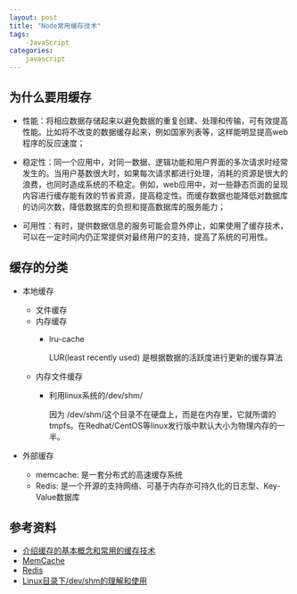 ```yaml
---
layout: post
title: "Node常用缓存技术"
tags:
    -JavaScript
categories:
    javascript
---
```


## 为什么要用缓存

- 性能：将相应数据存储起来以避免数据的重复创建、处理和传输，可有效提高性能。比如将不改变的数据缓存起来，例如国家列表等，这样能明显提高web程序的反应速度；

- 稳定性：同一个应用中，对同一数据、逻辑功能和用户界面的多次请求时经常发生的。当用户基数很大时，如果每次请求都进行处理，消耗的资源是很大的浪费，也同时造成系统的不稳定。例如，web应用中，对一些静态页面的呈现内容进行缓存能有效的节省资源，提高稳定性。而缓存数据也能降低对数据库的访问次数，降低数据库的负担和提高数据库的服务能力；

- 可用性：有时，提供数据信息的服务可能会意外停止，如果使用了缓存技术，可以在一定时间内仍正常提供对最终用户的支持，提高了系统的可用性。

## 缓存的分类
- 本地缓存
    - 文件缓存
    - 内存缓存
        - lru-cache

            LUR(least recently used) 是根据数据的活跃度进行更新的缓存算法
    - 内存文件缓存
        - 利用linux系统的/dev/shm/
        
            因为 /dev/shm/这个目录不在硬盘上，而是在内存里，它就所谓的tmpfs。在Redhat/CentOS等linux发行版中默认大小为物理内存的一半。

- 外部缓存
    - memcache: 是一套分布式的高速缓存系统
    - Redis: 是一个开源的支持网络、可基于内存亦可持久化的日志型、Key-Value数据库


## 参考资料
 - [介绍缓存的基本概念和常用的缓存技术](http://blog.csdn.net/smxjant/article/details/77991923)
 - [MemCache](https://baike.baidu.com/item/MemCache)
 - [Redis](https://baike.baidu.com/item/Redis)
 - [Linux目录下/dev/shm的理解和使用](http://blog.csdn.net/stone8761/article/details/50715467)